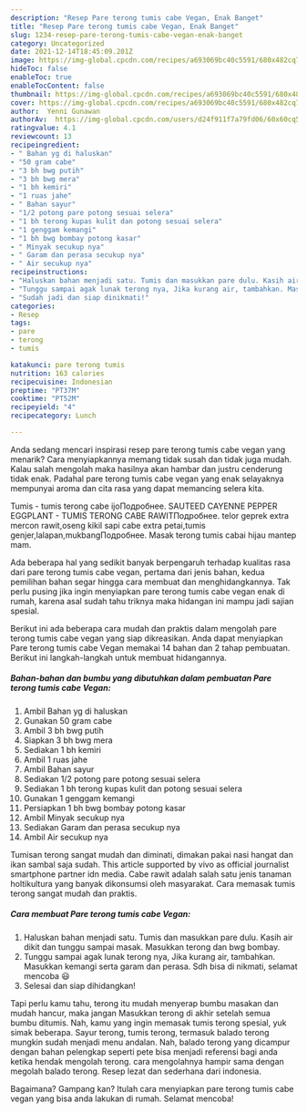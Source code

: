 ```yaml
---
description: "Resep Pare terong tumis cabe Vegan, Enak Banget"
title: "Resep Pare terong tumis cabe Vegan, Enak Banget"
slug: 1234-resep-pare-terong-tumis-cabe-vegan-enak-banget
category: Uncategorized
date: 2021-12-14T18:45:09.201Z
image: https://img-global.cpcdn.com/recipes/a693069bc40c5591/680x482cq70/pare-terong-tumis-cabe-vegan-foto-resep-utama.jpg
hideToc: false
enableToc: true
enableTocContent: false
thumbnail: https://img-global.cpcdn.com/recipes/a693069bc40c5591/680x482cq70/pare-terong-tumis-cabe-vegan-foto-resep-utama.jpg
cover: https://img-global.cpcdn.com/recipes/a693069bc40c5591/680x482cq70/pare-terong-tumis-cabe-vegan-foto-resep-utama.jpg
author:  Yenni Gunawan
authorAv:  https://img-global.cpcdn.com/users/d24f911f7a79fd06/60x60cq50/avatar.jpg
ratingvalue: 4.1
reviewcount: 13
recipeingredient:
- " Bahan yg di haluskan"
- "50 gram cabe"
- "3 bh bwg putih"
- "3 bh bwg mera"
- "1 bh kemiri"
- "1 ruas jahe"
- " Bahan sayur"
- "1/2 potong pare potong sesuai selera"
- "1 bh terong kupas kulit dan potong sesuai selera"
- "1 genggam kemangi"
- "1 bh bwg bombay potong kasar"
- " Minyak secukup nya"
- " Garam dan perasa secukup nya"
- " Air secukup nya"
recipeinstructions:
- "Haluskan bahan menjadi satu. Tumis dan masukkan pare dulu. Kasih air dikit dan tunggu sampai masak. Masukkan terong dan bwg bombay."
- "Tunggu sampai agak lunak terong nya, Jika kurang air, tambahkan. Masukkan kemangi serta garam dan perasa. Sdh bisa di nikmati, selamat mencoba 😃"
- "Sudah jadi dan siap dinikmati!"
categories:
- Resep
tags:
- pare
- terong
- tumis

katakunci: pare terong tumis 
nutrition: 163 calories
recipecuisine: Indonesian
preptime: "PT37M"
cooktime: "PT52M"
recipeyield: "4"
recipecategory: Lunch

---
```



Anda sedang mencari inspirasi resep pare terong tumis cabe vegan yang menarik? Cara menyiapkannya memang tidak susah dan tidak juga mudah. Kalau salah mengolah maka hasilnya akan hambar dan justru cenderung tidak enak. Padahal pare terong tumis cabe vegan yang enak selayaknya mempunyai aroma dan cita rasa yang dapat memancing selera kita.


Tumis - tumis terong cabe ijoПодробнее. SAUTEED CAYENNE PEPPER EGGPLANT - TUMIS TERONG CABE RAWITПодробнее. telor geprek extra mercon rawit,oseng kikil sapi cabe extra petai,tumis genjer,lalapan,mukbangПодробнее. Masak terong tumis cabai hijau mantep mam.

Ada beberapa hal yang sedikit banyak berpengaruh terhadap kualitas rasa dari pare terong tumis cabe vegan, pertama dari jenis bahan, kedua pemilihan bahan segar hingga cara membuat dan menghidangkannya. Tak perlu pusing jika ingin menyiapkan pare terong tumis cabe vegan enak di rumah, karena asal sudah tahu triknya maka hidangan ini mampu jadi sajian spesial.


Berikut ini ada beberapa cara mudah dan praktis dalam mengolah pare terong tumis cabe vegan yang siap dikreasikan. Anda dapat menyiapkan Pare terong tumis cabe Vegan memakai 14 bahan dan 2 tahap pembuatan. Berikut ini langkah-langkah untuk membuat hidangannya.

<!--inarticleads1-->

##### Bahan-bahan dan bumbu yang dibutuhkan dalam pembuatan Pare terong tumis cabe Vegan:

1. Ambil  Bahan yg di haluskan
1. Gunakan 50 gram cabe
1. Ambil 3 bh bwg putih
1. Siapkan 3 bh bwg mera
1. Sediakan 1 bh kemiri
1. Ambil 1 ruas jahe
1. Ambil  Bahan sayur
1. Sediakan 1/2 potong pare potong sesuai selera
1. Sediakan 1 bh terong kupas kulit dan potong sesuai selera
1. Gunakan 1 genggam kemangi
1. Persiapkan 1 bh bwg bombay potong kasar
1. Ambil  Minyak secukup nya
1. Sediakan  Garam dan perasa secukup nya
1. Ambil  Air secukup nya


Tumisan terong sangat mudah dan diminati, dimakan pakai nasi hangat dan ikan sambal saja sudah. This article supported by vivo as official journalist smartphone partner idn media. Cabe rawit adalah salah satu jenis tanaman holtikultura yang banyak dikonsumsi oleh masyarakat. Cara memasak tumis terong sangat mudah dan praktis. 

<!--inarticleads2-->

##### Cara membuat Pare terong tumis cabe Vegan:

1. Haluskan bahan menjadi satu. Tumis dan masukkan pare dulu. Kasih air dikit dan tunggu sampai masak. Masukkan terong dan bwg bombay.
1. Tunggu sampai agak lunak terong nya, Jika kurang air, tambahkan. Masukkan kemangi serta garam dan perasa. Sdh bisa di nikmati, selamat mencoba 😃
1. Selesai dan siap dihidangkan!

Tapi perlu kamu tahu, terong itu mudah menyerap bumbu masakan dan mudah hancur, maka jangan Masukkan terong di akhir setelah semua bumbu ditumis. Nah, kamu yang ingin memasak tumis terong spesial, yuk simak beberapa. Sayur terong, tumis terong, termasuk balado terong mungkin sudah menjadi menu andalan. Nah, balado terong yang dicampur dengan bahan pelengkap seperti pete bisa menjadi referensi bagi anda ketika hendak mengolah terong. cara mengolahnya hampir sama dengan megolah balado terong. Resep lezat dan sederhana dari indonesia. 

Bagaimana? Gampang kan? Itulah cara menyiapkan pare terong tumis cabe vegan yang bisa anda lakukan di rumah. Selamat mencoba!
